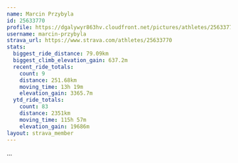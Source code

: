 ```yaml
---
name: Marcin Przybyla
id: 25633770
profile: https://dgalywyr863hv.cloudfront.net/pictures/athletes/25633770/12947173/2/large.jpg
username: marcin-przybyla
strava_url: https://www.strava.com/athletes/25633770
stats:
  biggest_ride_distance: 79.09km
  biggest_climb_elevation_gain: 637.2m
  recent_ride_totals:
    count: 9
    distance: 251.68km
    moving_time: 13h 19m
    elevation_gain: 3365.7m
  ytd_ride_totals:
    count: 83
    distance: 2351km
    moving_time: 115h 57m
    elevation_gain: 19686m
layout: strava_member
--- 
```

...

